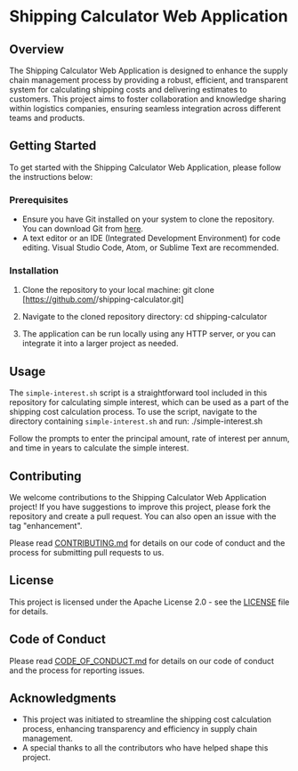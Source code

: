 # Shipping Calculator Web Application

## Overview

The Shipping Calculator Web Application is designed to enhance the supply chain management process by providing a robust, efficient, and transparent system for calculating shipping costs and delivering estimates to customers. This project aims to foster collaboration and knowledge sharing within logistics companies, ensuring seamless integration across different teams and products.

## Getting Started

To get started with the Shipping Calculator Web Application, please follow the instructions below:

### Prerequisites

- Ensure you have Git installed on your system to clone the repository. You can download Git from [here](https://git-scm.com/downloads).
- A text editor or an IDE (Integrated Development Environment) for code editing. Visual Studio Code, Atom, or Sublime Text are recommended.

### Installation

1. Clone the repository to your local machine:
git clone [https://github.com/<your-username>/shipping-calculator.git]

2. Navigate to the cloned repository directory:
cd shipping-calculator

3. The application can be run locally using any HTTP server, or you can integrate it into a larger project as needed.

## Usage

The `simple-interest.sh` script is a straightforward tool included in this repository for calculating simple interest, which can be used as a part of the shipping cost calculation process. To use the script, navigate to the directory containing `simple-interest.sh` and run:
./simple-interest.sh

Follow the prompts to enter the principal amount, rate of interest per annum, and time in years to calculate the simple interest.

## Contributing

We welcome contributions to the Shipping Calculator Web Application project! If you have suggestions to improve this project, please fork the repository and create a pull request. You can also open an issue with the tag "enhancement".

Please read [CONTRIBUTING.md](CONTRIBUTING.md) for details on our code of conduct and the process for submitting pull requests to us.

## License

This project is licensed under the Apache License 2.0 - see the [LICENSE](LICENSE) file for details.

## Code of Conduct

Please read [CODE_OF_CONDUCT.md](CODE_OF_CONDUCT.md) for details on our code of conduct and the process for reporting issues.

## Acknowledgments

- This project was initiated to streamline the shipping cost calculation process, enhancing transparency and efficiency in supply chain management.
- A special thanks to all the contributors who have helped shape this project.
